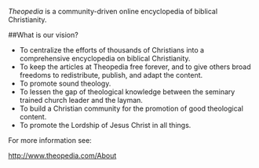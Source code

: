 *Theopedia* is a community-driven online encyclopedia of biblical Christianity.

##What is our vision?

- To centralize the efforts of thousands of Christians into a comprehensive encyclopedia on biblical Christianity.
- To keep the articles at Theopedia free forever, and to give others broad freedoms to redistribute, publish, and adapt the content.
- To promote sound theology.
- To lessen the gap of theological knowledge between the seminary trained church leader and the layman.
- To build a Christian community for the promotion of good theological content.
- To promote the Lordship of Jesus Christ in all things.

For more information see:

http://www.theopedia.com/About